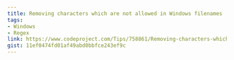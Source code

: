 ```yaml
---
title: Removing characters which are not allowed in Windows filenames
tags: 
- Windows
- Regex
link: https://www.codeproject.com/Tips/758861/Removing-characters-which-are-not-allowed-in-Windo
gist: 11ef0474fd01af49abd0bbfce243ef9c
---
```

